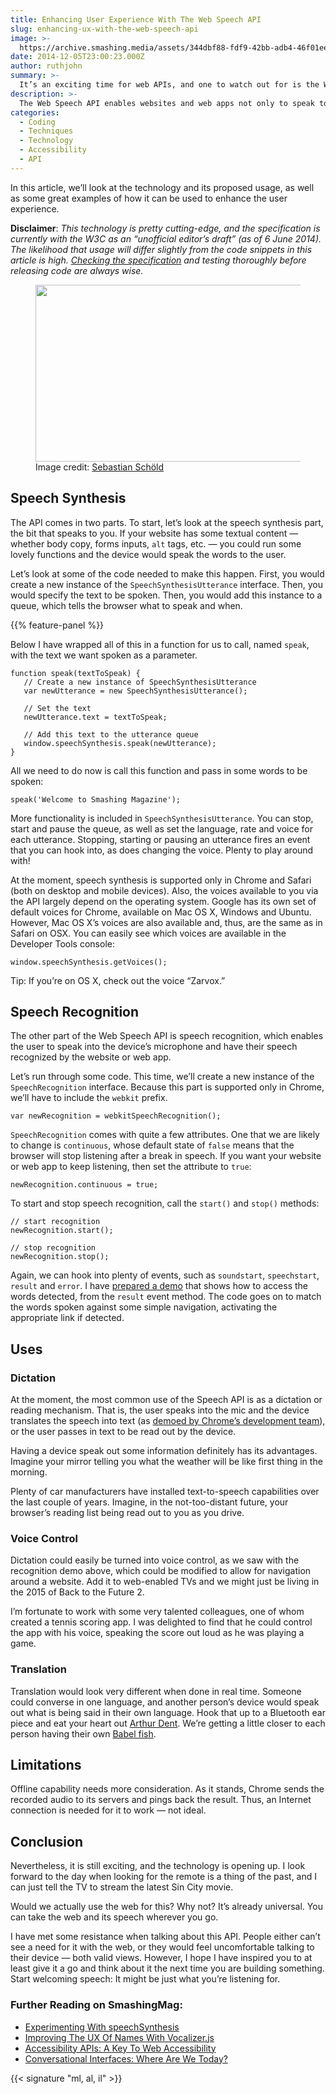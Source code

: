 ```yaml
---
title: Enhancing User Experience With The Web Speech API
slug: enhancing-ux-with-the-web-speech-api
image: >-
  https://archive.smashing.media/assets/344dbf88-fdf9-42bb-adb4-46f01eedd629/535f26fc-04b7-4070-9d54-c5cf7c312f17/siri-microphone-opt.jpg
date: 2014-12-05T23:00:23.000Z
author: ruthjohn
summary: >-
  It’s an exciting time for web APIs, and one to watch out for is the Web Speech API. It enables websites and web apps not only to speak to you, but to listen, too. It’s still early days, but this functionality is set to open a whole array of use cases. I’d say that’s pretty awesome.
description: >-
  The Web Speech API enables websites and web apps not only to speak to you, but to listen, too. It’s still early days, but this functionality is set to open a whole array of use cases, which makes it pretty awesome.
categories:
  - Coding
  - Techniques
  - Technology
  - Accessibility
  - API
---
```

In this article, we’ll look at the technology and its proposed usage, as well as some great examples of how it can be used to enhance the user experience.

**Disclaimer**: *This technology is pretty cutting-edge, and the specification is currently with the W3C as an “unofficial editor’s draft” (as of 6 June 2014). The likelihood that usage will differ slightly from the code snippets in this article is high. [Checking the specification](https://dvcs.w3.org/hg/speech-api/raw-file/tip/webspeechapi.html) and testing thoroughly before releasing code are always wise.*

<figure><a href="https://slides.com/schold/web-speech-api#/"><img loading="lazy" decoding="async" src="https://archive.smashing.media/assets/344dbf88-fdf9-42bb-adb4-46f01eedd629/535f26fc-04b7-4070-9d54-c5cf7c312f17/siri-microphone-opt.jpg" width="500" height="283" /></a><figcaption>Image credit: <a href="https://slides.com/schold/web-speech-api#/">Sebastian Schöld</a></figcaption></figure>

## Speech Synthesis

<p>The API comes in two parts. To start, let’s look at the speech synthesis part, the bit that speaks to you. If your website has some textual content — whether body copy, forms inputs, <code>alt</code> tags, etc. — you could run some lovely functions and the device would speak the words to the user.</p>

<p>Let’s look at some of the code needed to make this happen. First, you would create a new instance of the <code>SpeechSynthesisUtterance</code> interface. Then, you would specify the text to be spoken. Then, you would add this instance to a queue, which tells the browser what to speak and when.</p>

{{% feature-panel %}}

<p>Below I have wrapped all of this in a function for us to call, named <code>speak</code>, with the text we want spoken as a parameter.</p>

<pre><code class="language-javascript">function speak(textToSpeak) {
   // Create a new instance of SpeechSynthesisUtterance
   var newUtterance = new SpeechSynthesisUtterance();

   // Set the text
   newUtterance.text = textToSpeak;

   // Add this text to the utterance queue
   window.speechSynthesis.speak(newUtterance);
}
</code></pre>

All we need to do now is call this function and pass in some words to be spoken:

<pre><code class="language-javascript">speak('Welcome to Smashing Magazine');
</code></pre>

<p>More functionality is included in <code>SpeechSynthesisUtterance</code>. You can stop, start and pause the queue, as well as set the language, rate and voice for each utterance. Stopping, starting or pausing an utterance fires an event that you can hook into, as does changing the voice. Plenty to play around with!</p>

At the moment, speech synthesis is supported only in Chrome and Safari (both on desktop and mobile devices). Also, the voices available to you via the API largely depend on the operating system. Google has its own set of default voices for Chrome, available on Mac OS X, Windows and Ubuntu. However, Mac OS X’s voices are also available and, thus, are the same as in Safari on OSX. You can easily see which voices are available in the Developer Tools console:

<pre><code class="language-javascript">window.speechSynthesis.getVoices();
</code></pre>

Tip: If you’re on OS X, check out the voice “Zarvox.”

## Speech Recognition

The other part of the Web Speech API is speech recognition, which enables the user to speak into the device’s microphone and have their speech recognized by the website or web app.

<p>Let’s run through some code. This time, we’ll create a new instance of the <code>SpeechRecognition</code> interface. Because this part is supported only in Chrome, we’ll have to include the <code>webkit</code> prefix.</p>

<pre><code class="language-javascript">var newRecognition = webkitSpeechRecognition();
</code></pre>

<p><code>SpeechRecognition</code> comes with quite a few attributes. One that we are likely to change is <code>continuous</code>, whose default state of <code>false</code> means that the browser will stop listening after a break in speech. If you want your website or web app to keep listening, then set the attribute to <code>true</code>:</p>

<pre><code class="language-javascript">newRecognition.continuous = true;
</code></pre>

<p>To start and stop speech recognition, call the <code>start()</code> and <code>stop()</code> methods:</p>

<pre><code class="language-javascript">// start recognition
newRecognition.start();

// stop recognition
newRecognition.stop();
</code></pre>

<p>Again, we can hook into plenty of events, such as <code>soundstart</code>, <code>speechstart</code>, <code>result</code> and <code>error</code>. I have <a href="https://codepen.io/Rumyra/pen/bCphe">prepared a demo</a> that shows how to access the words detected, from the <code>result</code> event method. The code goes on to match the words spoken against some simple navigation, activating the appropriate link if detected.</p>

## Uses

### Dictation

<p>At the moment, the most common use of the Speech API is as a dictation or reading mechanism. That is, the user speaks into the mic and the device translates the speech into text (as <a href="https://www.google.com/intl/en/chrome/demos/speech.html">demoed by Chrome’s development team</a>), or the user passes in text to be read out by the device.</p>

Having a device speak out some information definitely has its advantages. Imagine your mirror telling you what the weather will be like first thing in the morning.

Plenty of car manufacturers have installed text-to-speech capabilities over the last couple of years. Imagine, in the not-too-distant future, your browser’s reading list being read out to you as you drive.

### Voice Control

Dictation could easily be turned into voice control, as we saw with the recognition demo above, which could be modified to allow for navigation around a website. Add it to web-enabled TVs and we might just be living in the 2015 of Back to the Future 2.

I’m fortunate to work with some very talented colleagues, one of whom created a tennis scoring app. I was delighted to find that he could control the app with his voice, speaking the score out loud as he was playing a game.

### Translation

<p>Translation would look very different when done in real time. Someone could converse in one language, and another person’s device would speak out what is being said in their own language. Hook that up to a Bluetooth ear piece and eat your heart out <a href="https://en.wikipedia.org/wiki/Arthur_Dent">Arthur Dent</a>. We’re getting a little closer to each person having their own <a href="https://en.wikipedia.org/wiki/List_of_races_and_species_in_The_Hitchhiker%27s_Guide_to_the_Galaxy#Babel_fish">Babel fish</a>.</p>

## Limitations

Offline capability needs more consideration. As it stands, Chrome sends the recorded audio to its servers and pings back the result. Thus, an Internet connection is needed for it to work — not ideal.

## Conclusion

Nevertheless, it is still exciting, and the technology is opening up. I look forward to the day when looking for the remote is a thing of the past, and I can just tell the TV to stream the latest Sin City movie.

Would we actually use the web for this? Why not? It’s already universal. You can take the web and its speech wherever you go.

I have met some resistance when talking about this API. People either can’t see a need for it with the web, or they would feel uncomfortable talking to their device — both valid views. However, I hope I have inspired you to at least give it a go and think about it the next time you are building something. Start welcoming speech: It might be just what you’re listening for.

### <span class="rh">Further Reading</span> on SmashingMag:

- [Experimenting With speechSynthesis](https://www.smashingmagazine.com/2017/02/experimenting-with-speechsynthesis/)
- [Improving The UX Of Names With Vocalizer.js](https://www.smashingmagazine.com/2016/12/improving-ux-names-vocalizer-js/)
- [Accessibility APIs: A Key To Web Accessibility](https://www.smashingmagazine.com/2015/03/web-accessibility-with-accessibility-api/)
- [Conversational Interfaces: Where Are We Today?](https://www.smashingmagazine.com/2016/07/conversational-interfaces-where-are-we-today-where-are-we-heading/)

{{< signature "ml, al, il" >}}
